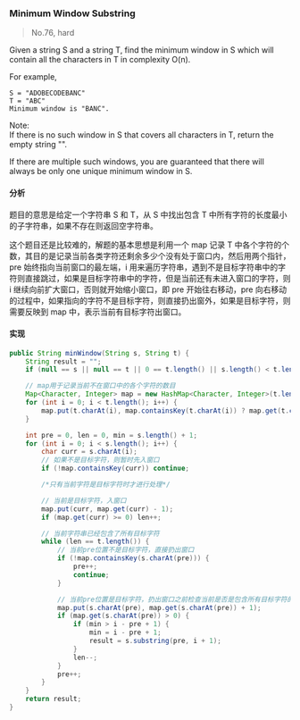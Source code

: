 ### Minimum Window Substring

> No.76, hard

Given a string S and a string T, find the minimum window in S which will contain all the characters in T in complexity O(n).

For example,

```
S = "ADOBECODEBANC"
T = "ABC"
Minimum window is "BANC".
```

Note:  
If there is no such window in S that covers all characters in T, return the empty string "".

If there are multiple such windows, you are guaranteed that there will always be only one unique minimum window in S.

#### 分析

题目的意思是给定一个字符串 S 和 T，从 S 中找出包含 T 中所有字符的长度最小的子字符串，如果不存在则返回空字符串。

这个题目还是比较难的，解题的基本思想是利用一个 map 记录 T 中各个字符的个数，其目的是记录当前各类字符还剩余多少个没有处于窗口内，然后用两个指针，pre 始终指向当前窗口的最左端，i 用来遍历字符串，遇到不是目标字符串中的字符则直接跳过，如果是目标字符串中的字符，但是当前还有未进入窗口的字符，则 i 继续向前扩大窗口，否则就开始缩小窗口，即 pre 开始往右移动，pre 向右移动的过程中，如果指向的字符不是目标字符，则直接扔出窗外，如果是目标字符，则需要反映到 map 中，表示当前有目标字符出窗口。

#### 实现

```java
public String minWindow(String s, String t) {
    String result = "";
    if (null == s || null == t || 0 == t.length() || s.length() < t.length()) return result;

    // map用于记录当前不在窗口中的各个字符的数目
    Map<Character, Integer> map = new HashMap<Character, Integer>(t.length());
    for (int i = 0; i < t.length(); i++) {
        map.put(t.charAt(i), map.containsKey(t.charAt(i)) ? map.get(t.charAt(i)) + 1 : 1);
    }

    int pre = 0, len = 0, min = s.length() + 1;
    for (int i = 0; i < s.length(); i++) {
        char curr = s.charAt(i);
        // 如果不是目标字符，则暂时先入窗口
        if (!map.containsKey(curr)) continue;

        /*只有当前字符是目标字符时才进行处理*/

        // 当前是目标字符，入窗口
        map.put(curr, map.get(curr) - 1);
        if (map.get(curr) >= 0) len++;

        // 当前字符串已经包含了所有目标字符
        while (len == t.length()) {
            // 当前pre位置不是目标字符，直接扔出窗口
            if (!map.containsKey(s.charAt(pre))) {
                pre++;
                continue;
            }

            // 当前pre位置是目标字符，扔出窗口之前检查当前是否是包含所有目标字符的最短字符
            map.put(s.charAt(pre), map.get(s.charAt(pre)) + 1);
            if (map.get(s.charAt(pre)) > 0) {
                if (min > i - pre + 1) {
                    min = i - pre + 1;
                    result = s.substring(pre, i + 1);
                }
                len--;
            }
            pre++;
        }
    }
    return result;
}
```